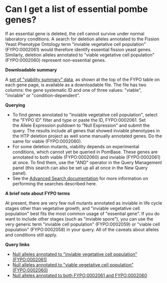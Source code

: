 # Can I get a list of essential pombe genes?
<!-- pombase_categories: Datasets,Genome Statistics and Lists,Querying/Searching,Using Ontologies -->

If an essential gene is deleted, the cell cannot survive under normal
laboratory conditions. A search for deletion alleles annotated to the
Fission Yeast Phenotype Ontology term "inviable vegetative cell
population" (FYPO:0002061) would therefore identify essential fission
yeast genes. Similarly, deletion alleles annotated to "viable vegetative
cell population" (FYPO:0002060) represent non-essential genes.

**Downloadable summary**

A [set of "viability summary" data](ftp://ftp.ebi.ac.uk/pub/databases/pombase/pombe/Phenotype_annotations/FYPOviability.tsv),
as shown at the top of the FYPO table on each gene page, is available as
a downloadable file. The file has two columns: the gene systematic ID
and one of three values: "viable", "inviable" or "condition-dependent".

**Querying**

-   To find genes annotated to "inviable vegetative cell population",
    select the "FYPO ID" filter and type or paste the ID, FYPO:0002061.
    Set the Allele Expression pulldown to "Null Expression" and submit
    the query. The results include all genes that showed inviable
    phenotypes in the HTP deletion project as well some manually
    annotated genes. Do the same for viable (FYPO:0002060).
-   For some deletion mutants, viability depends on experimental
    conditions, which cannot yet be queried in PomBase. These genes are
    annotated to both viable (FYPO:0002060) and inviable (FYPO:0002061)
    at once. To find them, use the "AND" operator in the Query
    Management panel (this search can also be set up all at once in the
    New Query panel).
-   See the [Advanced Search     documentation](/documentation/advanced-search-documentation) for more
    information on performing the searches described here.

**A brief note about FYPO terms**

At present, there are very few null mutants annotated as inviable in
life cycle stages other than vegetative growth, and "inviable vegetative
cell population" best fits the most common usage of "essential gene". If
you do want to include other stages (such as "inviable spore"), you can
use the very generic term "inviable cell population" (FYPO:0002059) or
"viable cell population" (FYPO:0002058) in your query. All of the
caveats about alleles and conditions still apply.

**Query links**

-   [Null alleles annotated to "inviable vegetative cell population"     (FYPO:0002061)](/spombe/query/builder?filter=37&value=%5B%7B%22param%22:%7B%22filter_1%22:%7B%22filter%22:%2219%22,%22query_1%22:%22FYPO:0002061%22,%22query_2%22:%22Null%22%7D%7D,%22filter_count%22:%221%22%7D%5D) 
-   [Null alleles annotated to "viable vegetative cell population"     (FYPO:0002060)](/spombe/query/builder?filter=37&value=%5B%7B%22param%22:%7B%22filter_1%22:%7B%22filter%22:%2219%22,%22query_1%22:%22FYPO:0002060%22,%22query_2%22:%22Null%22%7D%7D,%22filter_count%22:%221%22%7D%5D) 
-   [Null alleles annotated to both FYPO:0002061 and     FYPO:0002060](/spombe/query/builder?filter=37&value=%5B%7B%22param%22:%7B%22filter_1%22:%7B%22filter%22:%2219%22,%22query_1%22:%22FYPO:0002061%22,%22query_2%22:%22Null%22%7D,%22filter_2%22:%7B%22operator%22:%22AND%22,%22filter%22:%2219%22,%22query_1%22:%22FYPO:0002060%22,%22query_2%22:%22Null%22%7D%7D,%22filter_count%22:%222%22%7D%5D) 


